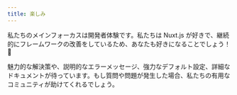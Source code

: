 ```yaml
---
title: 楽しみ
---
```

私たちのメインフォーカスは開発者体験です。私たちは Nuxt.js が好きで、継続的にフレームワークの改善をしているため、あなたも好きになることでしょう！ 💚

魅力的な解決策や、説明的なエラーメッセージ、強力なデフォルト設定、詳細なドキュメントが待っています。もし質問や問題が発生した場合、私たちの有用なコミュニティが助けてくれるでしょう。
